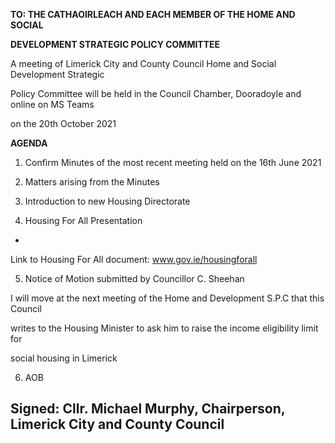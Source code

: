 **TO: THE CATHAOIRLEACH AND EACH MEMBER OF THE HOME AND SOCIAL**

**DEVELOPMENT STRATEGIC POLICY COMMITTEE**

A meeting of Limerick City and County Council Home and Social Development Strategic

Policy Committee will be held in the Council Chamber, Dooradoyle and online on MS Teams

on the 20th October 2021

**AGENDA**

1. Confirm Minutes of the most recent meeting held on the 16th June 2021

2. Matters arising from the Minutes

3. Introduction to new Housing Directorate

4. Housing For All Presentation

-

Link to Housing For All document: www.gov.ie/housingforall

5. Notice of Motion submitted by Councillor C. Sheehan

I will move at the next meeting of the Home and Development S.P.C that this Council

writes to the Housing Minister to ask him to raise the income eligibility limit for

social housing in Limerick

6. AOB

Signed: Cllr. Michael Murphy, Chairperson, Limerick City and County Council
---

